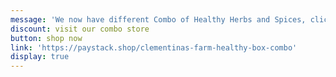 ```yaml
---
message: 'We now have different Combo of Healthy Herbs and Spices, click here to '
discount: visit our combo store
button: shop now
link: 'https://paystack.shop/clementinas-farm-healthy-box-combo'
display: true
---
```


